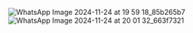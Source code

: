 ![WhatsApp Image 2024-11-24 at 19 59 18_85b265b7](https://github.com/user-attachments/assets/aaf5f4f5-557f-4851-9d5f-c9a3470348af)
![WhatsApp Image 2024-11-24 at 20 01 32_663f7321](https://github.com/user-attachments/assets/6db3a172-4e2f-4734-a05d-2fb5a9ea5fd0)
